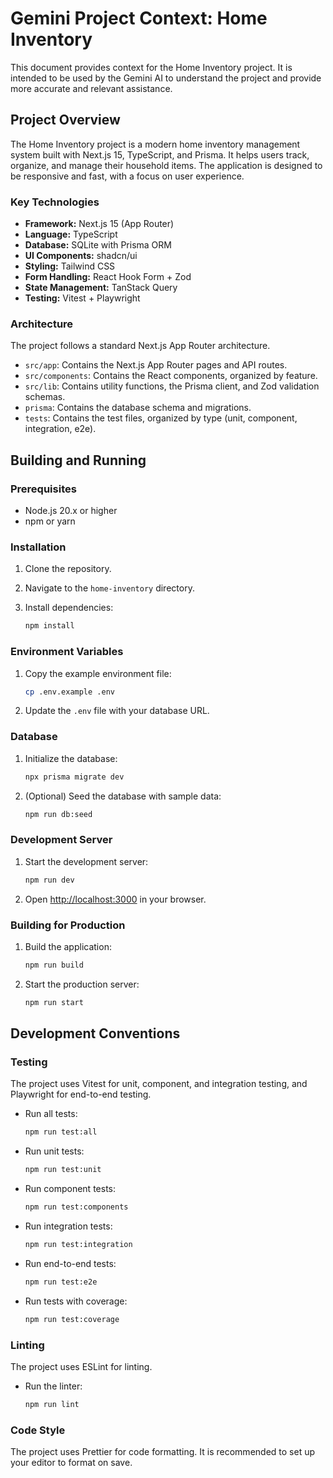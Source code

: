 # Gemini Project Context: Home Inventory

This document provides context for the Home Inventory project. It is intended to be used by the Gemini AI to understand the project and provide more accurate and relevant assistance.

## Project Overview

The Home Inventory project is a modern home inventory management system built with Next.js 15, TypeScript, and Prisma. It helps users track, organize, and manage their household items. The application is designed to be responsive and fast, with a focus on user experience.

### Key Technologies

*   **Framework:** Next.js 15 (App Router)
*   **Language:** TypeScript
*   **Database:** SQLite with Prisma ORM
*   **UI Components:** shadcn/ui
*   **Styling:** Tailwind CSS
*   **Form Handling:** React Hook Form + Zod
*   **State Management:** TanStack Query
*   **Testing:** Vitest + Playwright

### Architecture

The project follows a standard Next.js App Router architecture.

*   `src/app`: Contains the Next.js App Router pages and API routes.
*   `src/components`: Contains the React components, organized by feature.
*   `src/lib`: Contains utility functions, the Prisma client, and Zod validation schemas.
*   `prisma`: Contains the database schema and migrations.
*   `tests`: Contains the test files, organized by type (unit, component, integration, e2e).

## Building and Running

### Prerequisites

*   Node.js 20.x or higher
*   npm or yarn

### Installation

1.  Clone the repository.
2.  Navigate to the `home-inventory` directory.
3.  Install dependencies:

    ```bash
    npm install
    ```

### Environment Variables

1.  Copy the example environment file:

    ```bash
    cp .env.example .env
    ```

2.  Update the `.env` file with your database URL.

### Database

1.  Initialize the database:

    ```bash
    npx prisma migrate dev
    ```

2.  (Optional) Seed the database with sample data:

    ```bash
    npm run db:seed
    ```

### Development Server

1.  Start the development server:

    ```bash
    npm run dev
    ```

2.  Open [http://localhost:3000](http://localhost:3000) in your browser.

### Building for Production

1.  Build the application:

    ```bash
    npm run build
    ```

2.  Start the production server:

    ```bash
    npm run start
    ```

## Development Conventions

### Testing

The project uses Vitest for unit, component, and integration testing, and Playwright for end-to-end testing.

*   Run all tests:

    ```bash
    npm run test:all
    ```

*   Run unit tests:

    ```bash
    npm run test:unit
    ```

*   Run component tests:

    ```bash
    npm run test:components
    ```

*   Run integration tests:

    ```bash
    npm run test:integration
    ```

*   Run end-to-end tests:

    ```bash
    npm run test:e2e
    ```

*   Run tests with coverage:

    ```bash
    npm run test:coverage
    ```

### Linting

The project uses ESLint for linting.

*   Run the linter:

    ```bash
    npm run lint
    ```

### Code Style

The project uses Prettier for code formatting. It is recommended to set up your editor to format on save.

